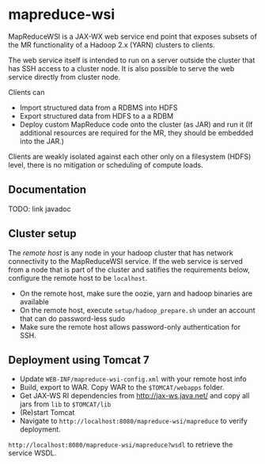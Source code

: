 mapreduce-wsi
=============

MapReduceWSI is a JAX-WX web service end point that exposes subsets of the MR functionality of a Hadoop 2.x (YARN)
clusters to clients.

The web service itself is intended to run on a server outside the cluster that has SSH access
to a cluster node. It is also possible to serve the web service directly from cluster node.

 Clients can

 - Import structured data from a RDBMS into HDFS
 - Export structured data from HDFS to a a RDBM
 - Deploy custom MapReduce code onto the cluster (as JAR) and run it (If
  additional resources are required for the MR, they should be embedded into
   the JAR.)

Clients are weakly isolated against each other only on a filesystem (HDFS) level,
there is no mitigation or scheduling of compute loads.

Documentation
-------

TODO: link javadoc


Cluster setup
-------

The _remote host_ is any node in your hadoop cluster that has network connectivity to the MapReduceWSI service.
If the web service is served from a node that is part of the cluster and satifies the requirements below,
configure the remote host to be `localhost`.

- On the remote host, make sure the oozie, yarn and hadoop binaries are available
- On the remote host, execute `setup/hadoop_prepare.sh` under an account that can do password-less sudo
- Make sure the remote host allows password-only authentication for SSH.

Deployment using Tomcat 7
-------

- Update `WEB-INF/mapreduce-wsi-config.xml` with your remote host info
- Build, export to WAR. Copy WAR to the `$TOMCAT/webapps` folder.
- Get JAX-WS RI dependencies from http://jax-ws.java.net/ and copy all jars from `lib` to `$TOMCAT/lib`
- (Re)start Tomcat
- Navigate to `http://localhost:8080/mapreduce-wsi/mapreduce` to verify deployment.

`http://localhost:8080/mapreduce-wsi/mapreduce?wsdl` to retrieve the service WSDL.
